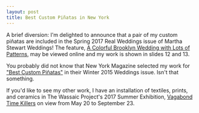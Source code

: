 ```yaml
---
layout: post
title: Best Custom Piñatas in New York
---
```

A brief diversion: I'm delighted to announce that a pair of my custom piñatas are included in the Spring 2017 Real Weddings issue of Martha Stewart Weddings! The feature, [A Colorful Brooklyn Wedding with Lots of Patterns](http://www.marthastewartweddings.com/612755/colorful-patterned-brooklyn-wedding-samm-blake#612386), may be viewed online and my work is shown in slides 12 and 13.

You probably did not know that New York Magazine selected my work for ["Best Custom Piñatas"](http://nymag.com/weddings/planner/2015/winter/all-custom-everything/) in their Winter 2015 Weddings issue. Isn't that something.

If you'd like to see my other work, I have an installation of textiles, prints, and ceramics in The Wassaic Project's 2017 Summer Exhibition, [Vagabond Time Killers](http://wassaicproject.org/programming/exhibitions/upcoming/summer-2017-vagabond-time-killers/) on view from May 20 to September 23.
